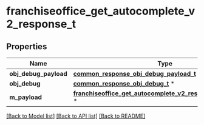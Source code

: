 # franchiseoffice_get_autocomplete_v2_response_t

## Properties
Name | Type | Description | Notes
------------ | ------------- | ------------- | -------------
**obj_debug_payload** | [**common_response_obj_debug_payload_t**](common_response_obj_debug_payload.md) \* |  | 
**obj_debug** | [**common_response_obj_debug_t**](common_response_obj_debug.md) \* |  | [optional] 
**m_payload** | [**franchiseoffice_get_autocomplete_v2_response_m_payload_t**](franchiseoffice_get_autocomplete_v2_response_m_payload.md) \* |  | 

[[Back to Model list]](../README.md#documentation-for-models) [[Back to API list]](../README.md#documentation-for-api-endpoints) [[Back to README]](../README.md)


